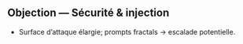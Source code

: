 ## Objection — Sécurité & injection
- Surface d’attaque élargie; prompts fractals → escalade potentielle.
